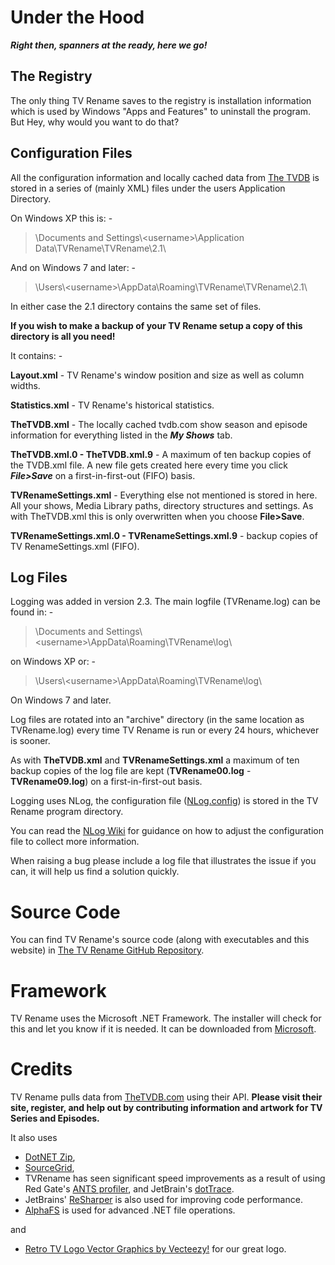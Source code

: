# Under the Hood
***Right then, spanners at the ready, here we go!***

## The Registry
The only thing TV Rename saves to the registry is installation information which is used by Windows "Apps and Features" to uninstall the program. But Hey, why would you want to do that?

## Configuration Files
All the configuration information and locally cached data from [The TVDB](http://thetvdb.com "Visit thetvdb.com") is stored in a series of (mainly XML) files under the users Application Directory.

On Windows XP this is: -

> \\Documents and Settings\\\<username\>\\Application Data\\TVRename\\TVRename\\2.1\\

And on Windows 7 and later: -

> \\Users\\\<username\>\\AppData\\Roaming\\TVRename\\TVRename\\2.1\\

In either case the 2.1 directory contains the same set of files.

**If you wish to make a backup of your TV Rename setup a copy of this directory is all you need!**

It contains: -

**Layout.xml** - TV Rename's window position and size as well as column widths.

**Statistics.xml** - TV Rename's historical statistics.

**TheTVDB.xml** -  The locally cached tvdb.com show season and episode information for everything listed in the ***My Shows*** tab.

**TheTVDB.xml.0 - TheTVDB.xml.9** - A maximum of ten backup copies of the TVDB.xml file. A new file gets created here every time you click ***File>Save*** on a first-in-first-out (FIFO) basis.

**TVRenameSettings.xml** - Everything else not mentioned is stored in here. All your shows, Media Library paths, directory structures and settings. As with TheTVDB.xml this is only overwritten when you choose **File>Save**.

**TVRenameSettings.xml.0 - TVRenameSettings.xml.9** - backup copies of TV RenameSettings.xml (FIFO).

## Log Files
Logging was added in version 2.3. The main logfile (TVRename.log) can be found in: -
> \\Documents and Settings\\\<username\>\\AppData\\Roaming\\TVRename\\log\\

on Windows XP or: -

> \\Users\\\<username\>\\AppData\\Roaming\\TVRename\\log\\

On Windows 7 and later.

Log files are rotated into an "archive" directory (in the same location as TVRename.log) every time TV Rename is run or every 24 hours, whichever is sooner.

As with **TheTVDB.xml** and **TVRenameSettings.xml** a maximum of ten backup copies of the log file are kept (**TVRename00.log** - **TVRename09.log**) on a first-in-first-out basis.

Logging uses NLog, the configuration file ([NLog.config](https://github.com/TV-Rename/tvrename/blob/master/TVRename%23/NLog.config "Look at NLog.config in the TVRename Repo")) is stored in the TV Rename program directory.

You can read the [NLog Wiki](https://github.com/nlog/NLog/wiki/Configuration-file "Visit the NLog Wiki") for guidance on how to adjust the configuration file to collect more information.

When raising a bug please include a log file that illustrates the issue if you can, it will help us find a solution quickly.

# Source Code
You can find TV Rename's source code (along with executables and this website) in [The TV Rename GitHub Repository](https://github.com/TV-Rename/tvrename "Visit The repository").

# Framework
TV Rename uses the Microsoft .NET Framework. The installer will check for this and let you know if it is needed. It can be downloaded from [Microsoft](https://www.microsoft.com/net/download/windows "Get .NET").

# Credits
TV Rename pulls data from [TheTVDB.com](http://thetvdb.com/ "Visit TheTVDB.com") using their API. **Please visit their site, register, and help out by contributing information and artwork for TV Series and Episodes.**

It also uses
* [DotNET Zip](http://www.codeplex.com/DotNetZip), 
* [SourceGrid](http://www.codeplex.com/sourcegrid/), 
* TVRename has seen significant speed improvements as a result of using Red Gate's [ANTS profiler](http://www.red-gate.com/products/ants_profiler/index.htm), and JetBrain's [dotTrace](http://www.jetbrains.com/profiler/). 
* JetBrains' [ReSharper](http://www.jetbrains.com/resharper/) is also used for improving code performance. 
* [AlphaFS](http://alphafs.alphaleonis.com/) is used for advanced .NET file operations.

and

* [Retro TV Logo Vector Graphics by Vecteezy!](https://www.vecteezy.com/vector-art/73089-retro-television) for our great logo.

